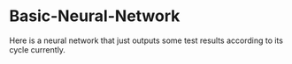 # Basic-Neural-Network
Here is a neural network that just outputs some test results according to its cycle currently.
